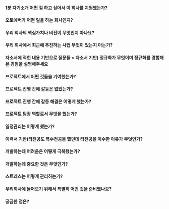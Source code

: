 ####  **1분 자기소개 어떤 걸 하고 싶어서 이 회사를 지원했는가?**

#### **오토에버가 어떤 일을 하는 회사인지?**
#### **우리 회사의 핵심가치나 비전이 무엇인지 아나요?**
#### **우리 회사에서 최근에 추진하는 사업 무엇이 있는지 아는가?**
#### **자소서에 적힌 내용 기반으로 질문들 > 자소서 기반) 정규화가 무엇이며 정규화를 경험해본 경험을 설명해주세요**
#### **프로젝트에서 어떤 것들을 기여했는가?**
#### **프로젝트 진행 간에 갈등은 없었는가?**
#### **프로젝트 진행 간에 갈등 해결은 어떻게 했는가?**
#### **프로젝트 팀장 역할로서 무엇을 했는가?**
#### **일정관리는 어떻게 했는가?**
#### **이력서 기반)타전공도 복수전공을 했던데 타전공을 이수한 이유가 무엇인가?**
#### **개발하는데 어려움은 어떻게 극복했는가?**
#### **개발하는데 중요한 것은 무엇인가?**
#### **스트레스는 어떻게 관리하는가?**
#### **우리회사에 들어오기 위해서 특별히 어떤 것을 준비했나요?**
#### **궁금한 점은?**